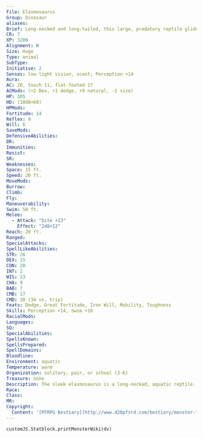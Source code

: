 ```yaml
---
File: Elasmosaurus
Group: Dinosaur
aliases: 
Brief: Long-necked and long-tailed, this large, predatory reptile glides through the water on four powerful flippers.
CR: 7
XP: 3200
Alignment: N
Size: Huge
Type: animal
SubType: 
Initiative: 2
Senses: low-light vision, scent; Perception +14
Aura: 
AC: 20, touch 11, flat-footed 17
ACMods: (+2 Dex, +1 dodge, +9 natural, -2 size)
HP: 105
HD: (10d8+60)
HPMods: 
Fortitude: 14
Reflex: 9
Will: 6
SaveMods: 
DefensiveAbilities: 
DR: 
Immunities: 
Resist: 
SR: 
Weaknesses: 
Space: 15 ft.
Speed: 20 ft.
MoveMods: 
Burrow: 
Climb: 
Fly: 
Maneuverability: 
Swim: 50 ft.
Melee: 
  - Attack: "bite +13"
    Effect: "2d8+12"
Reach: 20 ft.
Ranged: 
SpecialAttacks: 
SpellLikeAbilities: 
STR: 26
DEX: 15
CON: 20
INT: 2
WIS: 13
CHA: 9
BAB: 7
CMB: 17
CMD: 30 (34 vs. trip)
Feats: Dodge, Great Fortitude, Iron Will, Mobility, Toughness
Skills: Perception +14, Swim +16
RacialMods: 
Languages: 
SQ: 
SpecialAbilities: 
SpellsKnown: 
SpellsPrepared: 
SpellDomains: 
Bloodline: 
Environment: aquatic
Temperature: warm
Organization: solitary, pair, or school (3-6)
Treasure: none
Description: The sleek elasmosaurus is a long-necked, aquatic reptile. Although not technically a dinosaur, they and their kind are often found hunting in oceans and lakes in areas where dinosaurs are more common. You can create statistics for smaller, similar aquatic reptiles (such as the pleisosaurus) by applying the young simple template to the statistics presented above. An elasmosaurus is 45 feet long and weighs 4,000 pounds.
Race: 
Class: 
MR: 
Copyright:
  Content: '[PFRPG Bestiary](http://www.d20pfsrd.com/bestiary/monster-listings/animals/dinosaur/elasmosaurus)'
---
```

```dataviewjs
customJS.Statblock.printMonsterWiki(dv)
```
